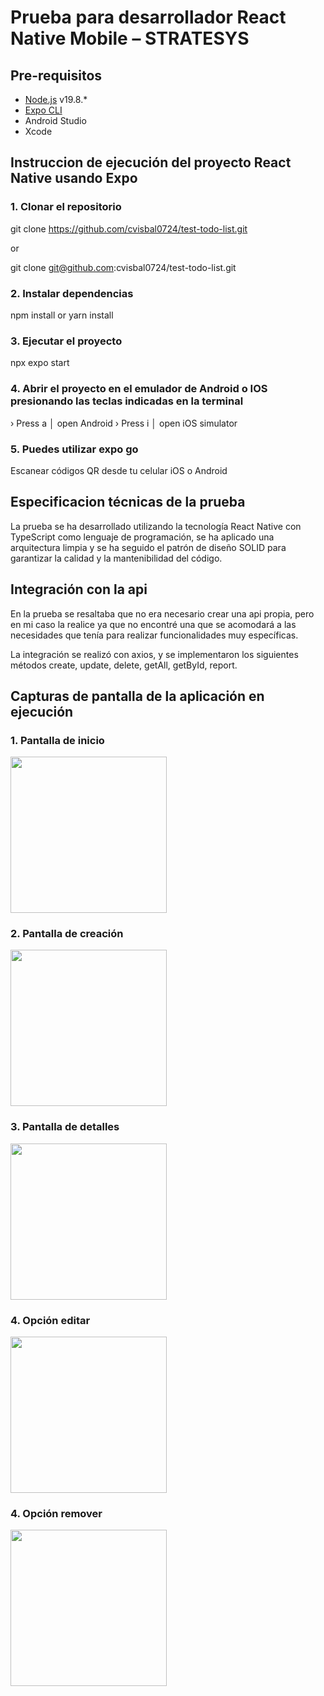 # Prueba para desarrollador React Native Mobile – STRATESYS

## Pre-requisitos
- [Node.js](https://nodejs.org/es) v19.8.*
- [Expo CLI](https://docs.expo.dev/)
- Android Studio
- Xcode

## Instruccion de ejecución del proyecto React Native usando Expo

### 1. Clonar el repositorio

git clone https://github.com/cvisbal0724/test-todo-list.git 

or

git clone git@github.com:cvisbal0724/test-todo-list.git

### 2. Instalar dependencias

npm install or yarn install


### 3. Ejecutar el proyecto

npx expo start

### 4. Abrir el proyecto en el emulador de Android o IOS presionando las teclas indicadas en la terminal

› Press a │ open Android
› Press i │ open iOS simulator

### 5. Puedes utilizar expo go

Escanear códigos QR desde tu celular iOS o Android

## Especificacion técnicas de la prueba

La prueba se ha desarrollado utilizando la tecnología React Native con TypeScript como lenguaje de programación, se ha aplicado una arquitectura limpia y se ha seguido el patrón de diseño SOLID para garantizar la calidad y la mantenibilidad del código.

## Integración con la api

En la prueba se resaltaba que no era necesario crear una api propia, pero en mi caso la realice ya que no encontré una que se acomodará a las necesidades que tenía para realizar funcionalidades muy específicas.

La integración se realizó con axios, y se implementaron los siguientes métodos create, update, delete, getAll, getById, report.

## Capturas de pantalla de la aplicación en ejecución

### 1. Pantalla de inicio
[<img src="/assets/screenshots/home.jpeg" width="250"/>](image.png)

### 2. Pantalla de creación
[<img src="/assets/screenshots/create.jpeg" width="250"/>](image.png)

### 3. Pantalla de detalles
[<img src="/assets/screenshots/detail.jpeg" width="250"/>](image.png)

### 4. Opción editar
[<img src="/assets/screenshots/edit-option.jpeg" width="250"/>](image.png)

### 4. Opción remover
[<img src="/assets/screenshots/remove.jpeg" width="250"/>](image.png)
